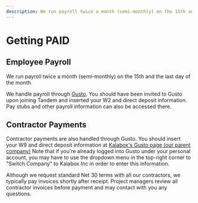 ```yaml
---
description: We run payroll twice a month (semi-monthly) on the 15th and the last day of the month.
---
```

Getting PAID
============

Employee Payroll
----------------

We run payroll twice a month (semi-monthly) on the 15th and the last day of the month.

We handle payroll through [Gusto](https://www.gusto.com/). You should have been invited to Gusto upon joining Tandem and inserted your W2 and direct deposit information. Pay stubs and other payroll information can also be accessed there.

Contractor Payments
-------------------

Contractor payments are also handled through Gusto. You should insert your W9 and direct deposit information at [Kalabox's Gusto page (our parent company)](https://manage.gusto.com/kalabox-inc) Note that if you're already logged into Gusto under your personal account, you may have to use the dropdown menu in the top-right corner to "Switch Company" to Kalabox Inc in order to enter this information.

Although we request standard Net 30 terms with all our contractors, we typically pay invoices shortly after receipt. Project managers review all contractor invoices before payment and may contact with you any questions.
